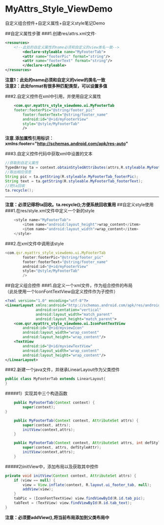 # MyAttrs_Style_ViewDemo
自定义组合控件+自定义属性+自定义style笔记Demo

##自定义属性步骤
###1.创建res/attrs.xml文件·	
```xml
<resources>
	<!--此处的自定义属性的name必须和自定义的view类名一致-->
    	<declare-styleable name="MyFooterTab">
        <attr name="footerPic" format="string"/>
        <attr name="footerText" format="string"/>
    	</declare-styleable>
</resources>
```	
**注意1：此处的name必须和自定义的view的类名一致**</br>
**注意2：此处format有很多种匹配类型，可以设置多值**

###2.自定义控件在xml中引用，并使用自定义属性
```xml
	<com.qsr.myattrs_style_viewdemo.ui.MyFooterTab
	footer:footerPic="@string/footer_pic"
        footer:footerText="@string/footer_name"
        android:id="@+id/myFooterView"
        style="@style/MyFooterTab"
        />
```  
**注意.添加属性引用标识：xmlns:footer="http://schemas.android.com/apk/res-auto"**

###3.自定义控件代码中获取xml中设置的文本
```java
//获取到自定义属性
TypedArray ta = context.obtainStyledAttributes(attrs,R.styleable.MyFooterTab);
//取出相应信息
String pic = ta.getString(R.styleable.MyFooterTab_footerPic);
String text = ta.getString(R.styleable.MyFooterTab_footerText);
//把ta回收
ta.recycle();
```

--------
**注意：必须记得将ta回收。ta.recycle();方便系统回收重用**
##自定义style使用
###1.在res/style.xml文件中定义一个新的style
```javascript
    <style name="MyFooterTab">
        <item name="android:layout_height">wrap_content</item>
        <item name="android:layout_width">wrap_content</item>
    </style>
```
###2.在xml文件中调用该style
```javascript
<com.qsr.myattrs_style_viewdemo.ui.MyFooterTab
        footer:footerPic="@string/footer_pic"
        footer:footerText="@string/footer_name"
        android:id="@+id/myFooterView"
        style="@style/MyFooterTab"
        />
```
##自定义组合控件
###1.自定义一个xml文件，作为组合控件的布局</br>（此处使用一个IconFontTextView自定义控件作为子控件）
```xml
<?xml version="1.0" encoding="utf-8"?>
<LinearLayout xmlns:android="http://schemas.android.com/apk/res/android"
              android:orientation="vertical"
              android:layout_width="match_parent"
              android:layout_height="match_parent">
    <com.qsr.myattrs_style_viewdemo.ui.IconFontTextView
        android:id="@+id/myviewIcon"
        android:layout_width="wrap_content"
        android:layout_height="wrap_content"/>
    <TextView
        android:id="@+id/myviewTextView"
        android:layout_width="wrap_content"
        android:layout_height="wrap_content"/>
</LinearLayout>
```
###2.新建一个java文件，并继承LinearLayout作为父类控件
```java
public class MyFooterTab extends LinearLayout{
}
```
#####1）实现其中三个构造函数
```java
	public MyFooterTab(Context context) {
		super(context);
}

	public MyFooterTab(Context context, AttributeSet attrs) {
		super(context, attrs);
		initView(context,attrs);
	}

	public MyFooterTab(Context context, AttributeSet attrs, int defStyleAttr) {
		super(context, attrs, defStyleAttr);
		initView(context,attrs);
	}
```
#####2)initView中，添加布局以及获取其中控件
```java
private void initView(Context context, AttributeSet attrs) {
	if (view == null) {
		view = View.inflate(context, R.layout.ui_footer_tab, null);
		addView(view);
	}
	tabPic = (IconFontTextView) view.findViewById(R.id.tab_pic);
	tabText = (TextView) view.findViewById(R.id.tab_text);
}
```
**注意：必须要addView(),将当前布局添加到父类布局中**</br>
